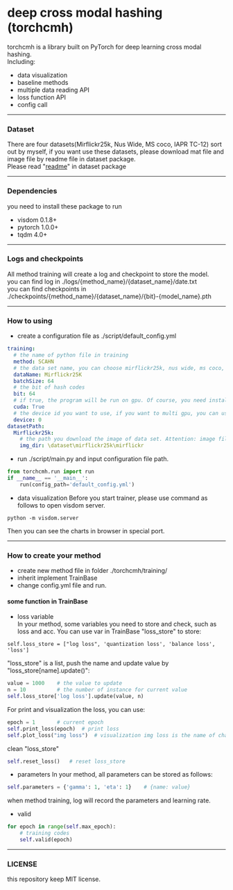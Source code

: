# deep cross modal hashing (torchcmh)

torchcmh is a library built on PyTorch for deep learning cross modal hashing.\
Including: 
- data visualization
- baseline methods
- multiple data reading API
- loss function API
- config call
----
### Dataset

There are four datasets(Mirflickr25k, Nus Wide, MS coco, IAPR TC-12) sort out by myself,
if you want use these datasets, please download mat file and image file by readme file in dataset package.\
Please read "[readme](./torchcmh/dataset/README.md)" in dataset package

----
### Dependencies 
you need to install these package to run
- visdom 0.1.8+
- pytorch 1.0.0+
- tqdm 4.0+
----
### Logs and checkpoints

All method training will create a log and checkpoint to store the model. \
you can find log in ./logs/\{method_name\}/\{dataset_name\}/date.txt \
you can find checkpoints in ./checkpoints/\{method_name\}/\{dataset_name\}/\{bit\}-\{model_name\}.pth

----
### How to using
- create a configuration file as ./script/default_config.yml
```yaml
training:
  # the name of python file in training
  method: SCAHN
  # the data set name, you can choose mirflickr25k, nus wide, ms coco, iapr tc-12
  dataName: Mirflickr25K
  batchSize: 64
  # the bit of hash codes
  bit: 64
  # if true, the program will be run on gpu. Of course, you need install 'cuda' and 'cudnn' better.
  cuda: True
  # the device id you want to use, if you want to multi gpu, you can use [id1, id2]
  device: 0
datasetPath:
  Mirflickr25k:
    # the path you download the image of data set. Attention: image files, not mat file.
    img_dir: \dataset\mirflickr25k\mirflickr

```
- run ./script/main.py and input configuration file path.
```python
from torchcmh.run import run
if __name__ == '__main__':
    run(config_path='default_config.yml')
```
- data visualization
Before you start trainer, please use command as follows to open visdom server.
```shell script
python -m visdom.server
```
Then you can see the charts in browser in special port.

----
### How to create your method
- create new method file in folder ./torchcmh/training/
- inherit implement TrainBase
- change config.yml file and run.

#### some function in TrainBase
- loss variable \
In your method, some variables you need to store and check, such as loss and acc. 
You can use var in TrainBase "loss_store" to store:
```pythn
self.loss_store = ["log loss", 'quantization loss', 'balance loss', 'loss']
```
"loss_store" is a list, push the name and update value by "loss_store\[name\].update()":
```python
value = 1000    # the value to update 
n = 10          # the number of instance for current value
self.loss_store['log loss'].update(value, n)
```
For print and visualization the loss, you can use:
```python
epoch = 1       # current epoch
self.print_loss(epoch)  # print loss
self.plot_loss("img loss")  # visualization img loss is the name of chart
```
clean "loss_store"
```python
self.reset_loss()   # reset loss_store
```
- parameters
In your method, all parameters can be stored as follows:
```python
self.parameters = {'gamma': 1, 'eta': 1}    # {name: value}
```
when method training, log will record the parameters and learning rate.
- valid
```python
for epoch in range(self.max_epoch):
    # training codes
    self.valid(epoch)
```
----
### LICENSE
this repository keep MIT license.